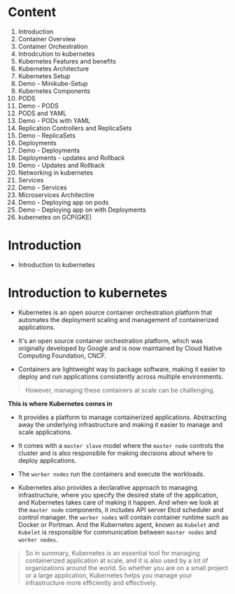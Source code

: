 # Content
  1. Introduction
  2. Container Overview
  3. Container Orchestration
  4. Introdcution to kubernetes
  5. Kubernetes Features and benefits
  6. Kubernetes Architecture
  7. Kubernetes Setup
  8. Demo - Minikube-Setup
  9. Kubernetes Components
  10. PODS
  11. Demo - PODS
  12. PODS and YAML
  13. Demo - PODs with YAML
  14. Replication Controllers and ReplicaSets
  15. Demo - ReplicaSets
  16. Deployments
  17. Demo - Deployments
  18. Deployments - updates and Rollback 
  19. Demo - Updates and Rollback 
  20. Networking in kubernetes
  21. Services
  22. Demo - Services
  23. Microservices Architectire
  24. Demo - Deploying app on pods
  25. Demo - Deploying app on with Deployments
  26. kubernetes on GCP(GKE)


# Introduction

  - Introduction to kubernetes

# Introduction to kubernetes

  - Kubernetes is an open source container orchestration platform that automates the deployment scaling 
    and management of containerized applications.
  
  - It's an open source container orchestration platform, which was originally developed by Google and 
    is now maintained by Cloud Native Computing Foundation, CNCF.
  
  - Containers are lightweight way to package software, making it easier to deploy and run applications
    consistently across multiple environments.
  
  >  However, managing these containers at scale can be challenging.

**This is where Kubernetes comes in** 

  - It provides a platform to manage containerized applications. Abstracting away the underlying 
    infrastructure and making it easier to manage and scale applications.

  - It comes with a `master slave` model where the `master node` controls the cluster and is also responsible
    for making decisions about where to deploy applications.

  - The `worker nodes` run the containers and execute the workloads.

  - Kubernetes also provides a declarative approach to managing infrastructure, where you specify the desired
    state of the application, and Kubernetes takes care of making it happen. And when we look at the `master node` 
    components, it includes API server Etcd scheduler and control manager. the `worker nodes` will contain 
    container runtime such as Docker or Portman. And the Kubernetes agent, known as `Kubelet` and `Kubelet` is 
    responsible for communication between `master nodes` and `worker nodes`.

  > So in summary, Kubernetes is an essential tool for managing containerized application at scale, and 
    it is also used by a lot of organizations around the world. So whether you are on a small project or 
    a large application, Kubernetes helps you manage your infrastructure more efficiently and effectively.

